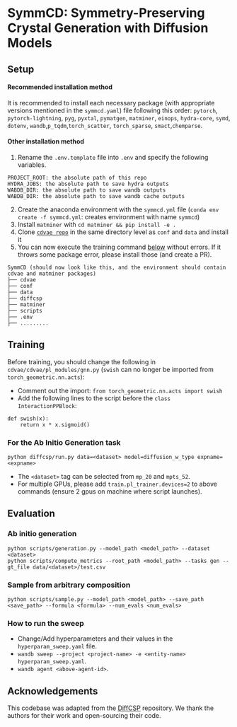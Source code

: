 # SymmCD: Symmetry-Preserving Crystal Generation with Diffusion Models

## Setup

#### Recommended installation method
It is recommended to install each necessary package (with appropriate versions mentioned in the `symmcd.yaml`) file following this order: `pytorch`, `pytorch-lightning`, `pyg`, `pyxtal`, `pymatgen`, `matminer`, `einops`, `hydra-core`, `symd`, `dotenv`, `wandb`,`p_tqdm`,`torch_scatter`, `torch_sparse`, `smact`,`chemparse`.  

#### Other installation method

1. Rename the `.env.template` file into `.env` and specify the following variables.
```
PROJECT_ROOT: the absolute path of this repo
HYDRA_JOBS: the absolute path to save hydra outputs
WABDB_DIR: the absolute path to save wandb outputs
WABDB_DIR: the absolute path to save wandb cache outputs
```
2. Create the anaconda environment with the `symmcd.yml` file (`conda env create -f symmcd.yml`: creates environment with name `symmcd`)
3. Install `matminer` with `cd matminer && pip install -e .`   
4. Clone [`cdvae repo`](https://github.com/txie-93/cdvae) in the same directory level as `conf` and `data` and install it    
5. You can now execute the training command [below](README.md#Training) without errors. If it throws some package error, please install those (and create a PR).  

```
SymmCD (should now look like this, and the environment should contain cdvae and matminer packages)
├── cdvae
├── conf
├── data 
├── diffcsp
├── matminer
├── scripts
├── .env
├── .........
```

## Training
Before training, you should change the following in `cdvae/cdvae/pl_modules/gnn.py` (`swish` can no longer be imported from `torch_geometric.nn.acts`):  
- Comment out the import: `from torch_geometric.nn.acts import swish`
- Add the following lines to the script before the `class InteractionPPBlock`:  
```
def swish(x):
    return x * x.sigmoid()
```

### For the Ab Initio Generation task

```
python diffcsp/run.py data=<dataset> model=diffusion_w_type expname=<expname>
```

- The ``<dataset>`` tag can be selected from `mp_20` and `mpts_52`.   
- For multiple GPUs, please add `train.pl_trainer.devices=2` to above commands (ensure 2 gpus on machine where script launches).

## Evaluation

### Ab initio generation

```
python scripts/generation.py --model_path <model_path> --dataset <dataset>
python scripts/compute_metrics --root_path <model_path> --tasks gen --gt_file data/<dataset>/test.csv
```


### Sample from arbitrary composition

```
python scripts/sample.py --model_path <model_path> --save_path <save_path> --formula <formula> --num_evals <num_evals>
```


### How to run the sweep

- Change/Add hyperparameters and their values in the `hyperparam_sweep.yaml` file.  
- `wandb sweep --project <project-name> -e <entity-name> hyperparam_sweep.yaml`.  
- `wandb agent <above-agent-id>`.  


## Acknowledgements
This codebase was adapted from the [DiffCSP](https://github.com/jiaor17/DiffCSP) repository. We thank the authors for their work and open-sourcing their code.